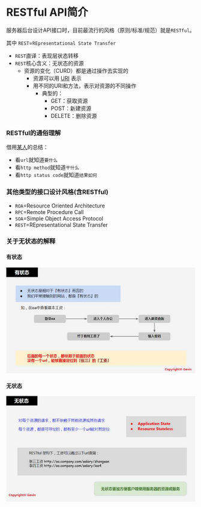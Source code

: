 # RESTful API简介

服务器后台设计API接口时，目前最流行的风格（原则/标准/规范）就是`RESTful`。

其中 `REST`=`REpresentational State Transfer`

* `REST`直译：表现层状态转移
* `REST`核心含义：无状态的资源
  * 资源的变化（CURD）都是通过操作去实现的
    * 资源可以用 [URI](https://en.wikipedia.org/wiki/Uniform_resource_identifier) 表示
    * 用不同的URI和方法，表示对资源的不同操作
      * 典型的：
        * GET：获取资源
        * POST：新建资源
        * DELETE：删除资源

### RESTful的通俗理解

借用[某人](https://www.zhihu.com/question/28557115/answer/41267240)的总结：
* 看`url`就知道`要什么`
* 看`http method`就知道`干什么`
* 看`http status code`就知道`结果如何`

### 其他类型的接口设计风格\(含RESTful\)

* `ROA`=Resource Oriented Architecture
* `RPC`=Remote Procedure Call
* `SOA`=Simple Object Access Protocol
* `REST`=REpresentational State Transfer

### 关于无状态的解释

#### 有状态
![](../assets/img/have_state.png)

#### 无状态
![](../assets/img/stateless.png)

